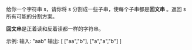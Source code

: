 给你一个字符串 s，请你将 s 分割成一些子串，使每个子串都是**回文串** 。返回 s 所有可能的分割方案。

**回文串**是正着读和反着读都一样的字符串。

示例: 输入: "aab" 输出: [ ["aa","b"], ["a","a","b"] ]